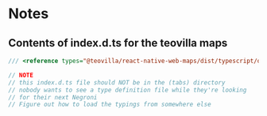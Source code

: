 # Notes

## Contents of index.d.ts for the teovilla maps

```ts
/// <reference types="@teovilla/react-native-web-maps/dist/typescript/override-types" />

// NOTE
// this index.d.ts file should NOT be in the (tabs) directory
// nobody wants to see a type definition file while they're looking
// for their next Negroni
// Figure out how to load the typings from somewhere else
```
